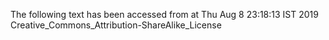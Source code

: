The following text has been accessed from at Thu Aug 8 23:18:13 IST 2019
Creative_Commons_Attribution-ShareAlike_License
